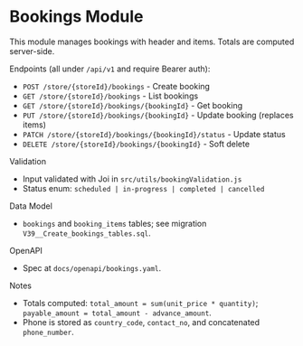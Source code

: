# Bookings Module

This module manages bookings with header and items. Totals are computed server-side.

Endpoints (all under `/api/v1` and require Bearer auth):

- `POST /store/{storeId}/bookings` - Create booking
- `GET /store/{storeId}/bookings` - List bookings
- `GET /store/{storeId}/bookings/{bookingId}` - Get booking
- `PUT /store/{storeId}/bookings/{bookingId}` - Update booking (replaces items)
- `PATCH /store/{storeId}/bookings/{bookingId}/status` - Update status
- `DELETE /store/{storeId}/bookings/{bookingId}` - Soft delete

Validation
- Input validated with Joi in `src/utils/bookingValidation.js`
- Status enum: `scheduled | in-progress | completed | cancelled`

Data Model
- `bookings` and `booking_items` tables; see migration `V39__Create_bookings_tables.sql`.

OpenAPI
- Spec at `docs/openapi/bookings.yaml`.

Notes
- Totals computed: `total_amount = sum(unit_price * quantity)`; `payable_amount = total_amount - advance_amount`.
- Phone is stored as `country_code`, `contact_no`, and concatenated `phone_number`.
